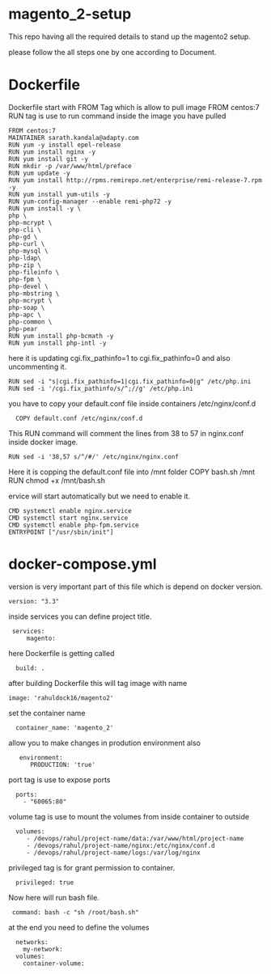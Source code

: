 # magento_2-setup
This repo having all the required details to stand up the magento2 setup.

please follow the all steps one by one according to Document.
# Dockerfile

Dockerfile start with FROM Tag which is allow to pull image
    FROM centos:7
RUN tag is use to run command inside the image you have pulled

    FROM centos:7
    MAINTAINER sarath.kandala@adapty.com
    RUN yum -y install epel-release
    RUN yum install nginx -y
    RUN yum install git -y
    RUN mkdir -p /var/www/html/preface
    RUN yum update -y
    RUN yum install http://rpms.remirepo.net/enterprise/remi-release-7.rpm -y
    RUN yum install yum-utils -y
    RUN yum-config-manager --enable remi-php72 -y
    RUN yum install -y \
    php \
    php-mcrypt \
    php-cli \
    php-gd \
    php-curl \
    php-mysql \
    php-ldap\
    php-zip \
    php-fileinfo \
    php-fpm \
    php-devel \
    php-mbstring \
    php-mcrypt \
    php-soap \
    php-apc \
    php-common \
    php-pear 
    RUN yum install php-bcmath -y
    RUN yum install php-intl -y
here it is updating cgi.fix_pathinfo=1 to cgi.fix_pathinfo=0 and also uncommenting it.
    
    RUN sed -i "s|cgi.fix_pathinfo=1|cgi.fix_pathinfo=0|g" /etc/php.ini
    RUN sed -i '/cgi.fix_pathinfo/s/^;//g' /etc/php.ini
    
you have to copy your default.conf file inside containers /etc/nginx/conf.d

      COPY default.conf /etc/nginx/conf.d
    
This  RUN command will comment the lines from 38 to 57 in nginx.conf inside docker image.

    RUN sed -i '38,57 s/^/#/' /etc/nginx/nginx.conf
    
    
Here it is copping the default.conf file into /mnt folder
    COPY bash.sh  /mnt
    RUN chmod +x /mnt/bash.sh

    
ervice will start automatically but we need to enable it.

    CMD systemctl enable nginx.service
    CMD systemctl start nginx.service
    CMD systemctl enable php-fpm.service
    ENTRYPOINT ["/usr/sbin/init"]



# docker-compose.yml

version is very important part of this file which is depend on docker version.

    version: "3.3"

inside services you can define project title.

     services:
         magento:
  
here Dockerfile is getting called   

      build: .  

after building Dockerfile this will tag image with name 

    image: 'rahuldock16/magento2'    
    
set the container name 

      container_name: 'magento_2'        
      
allow you to make changes in prodution environment also

       environment:
          PRODUCTION: 'true'    
      
port tag is use to expose ports

      ports:
        - "60065:80"
      
 volume tag is use to mount the volumes from inside container to outside
      
      volumes:
         - /devops/rahul/project-name/data:/var/www/html/project-name
         - /devops/rahul/project-name/nginx:/etc/nginx/conf.d
         - /devops/rahul/project-name/logs:/var/log/nginx
       
privileged tag is for grant permission to container.

      privileged: true

Now here will run bash file.

     command: bash -c "sh /root/bash.sh"
     
at the end you need to  define the volumes
      
      networks:
        my-network:
      volumes:
        container-volume:
        
        
        
        

